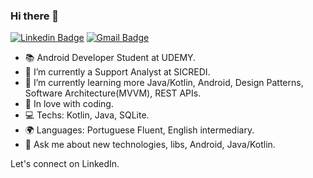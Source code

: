 ### Hi there 🚀


[![Linkedin Badge](https://img.shields.io/badge/-LinkedIn-blue?style=flat-square&logo=Linkedin&logoColor=white&link=https://www.linkedin.com/in/john-coimbra/)](https://www.linkedin.com/in/john-coimbra/)
[![Gmail Badge](https://img.shields.io/badge/-Gmail-c14438?style=flat-square&logo=Gmail&logoColor=white&link=mailto:johnallen@outlook.com.br)](johnallen@outlook.com.br/)

- 📚 Android Developer Student at UDEMY.
- 🏢 I’m currently a Support Analyst at SICREDI.
- 🌱 I’m currently learning more Java/Kotlin, Android, Design Patterns, Software Architecture(MVVM), REST APIs.
- 💙 In love with coding.
- 💻 Techs: Kotlin, Java, SQLite.
- 🌍 Languages: Portuguese Fluent, English intermediary.
- 💬 Ask me about new technologies, libs, Android, Java/Kotlin.

Let's connect on LinkedIn.
